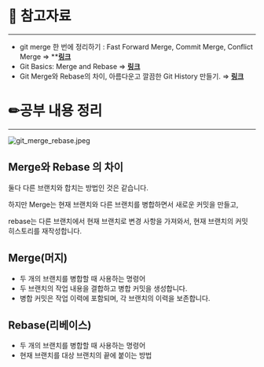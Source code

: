 # 🔗 참고자료

---

- git merge 한 번에 정리하기 : Fast Forward Merge, Commit Merge, Conflict Merge ⇒ ****[링크](https://kotlinworld.com/277)**
- Git Basics: Merge and Rebase ⇒ ****[링크](https://www.youtube.com/watch?v=dO9BtPDIHJ8&ab_channel=EnvatoTuts%2B)****
- Git Merge와 Rebase의 차이, 아름다운고 깔끔한 Git History 만들기. ⇒ **[링크](https://firework-ham.tistory.com/12)**

# ✏공부 내용 정리

---

![git_merge_rebase.jpeg](https://s3.us-west-2.amazonaws.com/secure.notion-static.com/1fec1f7f-a32f-4a0c-9ce2-3006b6d21c2f/git_merge_rebase.jpeg?X-Amz-Algorithm=AWS4-HMAC-SHA256&X-Amz-Content-Sha256=UNSIGNED-PAYLOAD&X-Amz-Credential=AKIAT73L2G45EIPT3X45%2F20230324%2Fus-west-2%2Fs3%2Faws4_request&X-Amz-Date=20230324T130148Z&X-Amz-Expires=86400&X-Amz-Signature=18be2e6b41eaa9737996a6671c4d219912ace0630b3d856cea00507166d05510&X-Amz-SignedHeaders=host&response-content-disposition=filename%3D%22git_merge_rebase.jpeg%22&x-id=GetObject)

## Merge와 Rebase 의 차이

둘다 다른 브랜치와 합치는 방법인 것은 같습니다.

하지만 Merge는 현재 브랜치와 다른 브랜치를 병합하면서 새로운 커밋을 만들고,

rebase는 다른 브랜치에서 현재 브랜치로 변경 사항을 가져와서, 현재 브랜치의 커밋 히스토리를 재작성합니다.

## Merge(머지)

- 두 개의 브랜치를 병합할 때 사용하는 명령어
- 두 브랜치의 작업 내용을 결합하고 병합 커밋을 생성합니다.
- 병합 커밋은 작업 이력에 포함되며, 각 브랜치의 이력을 보존합니다.

## Rebase(리베이스)

- 두 개의 브랜치를 병합할 때 사용하는 명령어
- 현재 브랜치를 대상 브랜치의 끝에 붙이는 방법
